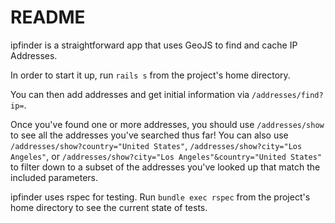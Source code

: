 # README

ipfinder is a straightforward app that uses GeoJS to find and cache IP Addresses.

In order to start it up, run ``rails s`` from the project's home directory.

You can then add addresses and get initial information via ``/addresses/find?ip=``.

Once you've found one or more addresses, you should use ``/addresses/show`` to see all the addresses you've searched thus far! You can also use ``/addresses/show?country="United States"``, ``/addresses/show?city="Los Angeles"``, or ``/addresses/show?city="Los Angeles"&country="United States"`` to filter down to a subset of the addresses you've looked up that match the included parameters.


ipfinder uses rspec for testing. Run ``bundle exec rspec`` from the project's home directory to see the current state of tests.